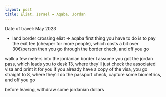 ```yaml
---
layout: post
title: Eliat, Israel → Aqaba, Jordan
---
```


Date of travel: May 2023

- land border crossing eliat -> aqaba
first thing you have to do is to pay the exit fee (cheaper for more people), which costs a bit over 30€/person
then you go through the border check, and off you go

walk a few meters into the jordanian border
I assume you got the jordan pass, which leads you to desk 13, where they'll just check the associated visa and print it for you
if you already have a copy of the visa, you go straight to 8, where they'll do the passport check, capture some biometrics, and off you go

before leaving, withdraw some jordanian dollars
